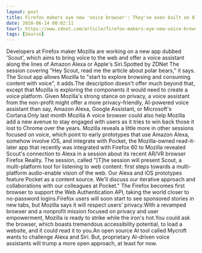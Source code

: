 ```yaml
---
layout: post
title: Firefox makers eye new 'voice browser': They've even built an Alexa prototype
date: 2018-06-14 00:02:11
tourl: https://www.zdnet.com/article/firefox-makers-eye-new-voice-browser-theyve-even-built-an-alexa-prototype/
tags: [Source]
---
```

Developers at Firefox maker Mozilla are working on a new app dubbed 'Scout', which aims to bring voice to the web and offer a voice assistant along the lines of Amazon Alexa or Apple's Siri.Spotted by ZDNet The session covering "Hey Scout, read me the article about polar bears," it says. The Scout app allows Mozilla to "start to explore browsing and consuming content with voice", it adds.The description doesn't offer much beyond that, except that Mozilla is exploring the components it would need to create a voice platform. Given Mozilla's strong stance on privacy, a voice assistant from the non-profit might offer a more privacy-friendly, AI-powered voice assistant than say, Amazon Alexa, Google Assistant, or Microsoft's Cortana.Only last month Mozilla A voice browser could also help Mozilla add a new avenue to stay engaged with users as it tries to win back those it lost to Chrome over the years. Mozilla reveals a little more in other sessions focused on voice, which point to early prototypes that use Amazon Alexa, somehow involve iOS, and integrate with Pocket, the Mozilla-owned read-it-later app that recently was integrated with Firefox 60 to Mozilla revealed Scout's connection to Alexa in a session about its recent AR/VR browser Firefox Reality. The session, called "[T]he session will present Scout, a multi-platform tool for listening to web content: first steps towards a multi-platform audio-enable vision of the web. Our Alexa and iOS prototypes feature Pocket as a content source. We'll discuss our iterative approach and collaborations with our colleagues at Pocket." The Firefox becomes first browser to support the Web Authentication API, taking the world closer to no-password logins.Firefox users will soon start to see sponsored stories in new tabs, but Mozilla says it will respect users' privacy.With a revamped browser and a nonprofit mission focused on privacy and user empowerment, Mozilla is ready to strike while the iron's hot.You could ask the browser, which boasts tremendous accessibility potential, to load a website, and it could read it to you.An open source AI tool called Mycroft wants to challenge Alexa and Siri. But, proprietary AI-driven voice assistants will trump a more open approach, at least for now.